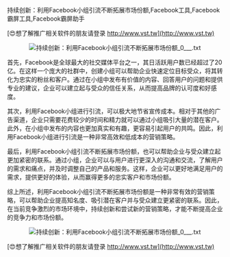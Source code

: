持续创新：利用Facebook小组引流不断拓展市场份额,Facebook工具,Facebook霸屏工具,Facebook霸屏助手

[😍想了解推广相关软件的朋友请登录 http://www.vst.tw](http://www.vst.tw)

 <center><img src="https://vst.tw/MP4/tuiguang/png/6.png" alt="持续创新：利用Facebook小组引流不断拓展市场份额_0___.txt"></center>

首先，Facebook是全球最大的社交媒体平台之一，其日活跃用户数已经超过了20亿。在这样一个庞大的社群中，创建小组可以帮助企业快速定位目标受众，将其转化为忠实的粉丝和客户。通过在小组中发布有价值的内容、回答用户的问题和提供专业的建议，企业可以建立起与受众的信任关系，从而提高品牌的认可度和好感度。

其次，利用Facebook小组进行引流，可以极大地节省宣传成本。相对于其他的广告渠道，企业只需要花费较少的时间和精力就可以通过小组吸引大量的潜在客户。此外，在小组中发布的内容也更加真实和有趣，更容易引起用户的共鸣。因此，利用Facebook小组进行引流是一种非常高效和低成本的营销策略。

最后，利用Facebook小组引流不断拓展市场份额，也可以帮助企业与受众建立起更加紧密的联系。通过小组，企业可以与用户进行更深入的沟通和交流，了解用户的需求和痛点，并及时调整自己的产品和服务。这样，企业可以更好地满足用户的需求，提供更好的体验，从而赢得更多的忠实客户和市场份额。

综上所述，利用Facebook小组引流不断拓展市场份额是一种非常有效的营销策略，可以帮助企业提高知名度、吸引潜在客户并与受众建立更紧密的联系。因此，在当前竞争激烈的市场环境中，持续创新和尝试新的营销策略，才能不断提高企业的竞争力和市场份额。

 <center><img src="https://vst.tw/MP4/tuiguang/png/2.png" alt="持续创新：利用Facebook小组引流不断拓展市场份额_0___.txt"></center>

[😍想了解推广相关软件的朋友请登录 http://www.vst.tw](http://www.vst.tw)



